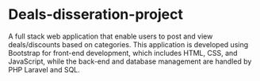 # Deals-disseration-project
A full stack web application that enable users to post and view deals/discounts based on categories. This application is developed using Bootstrap for front-end development, which includes HTML, CSS, and JavaScript, while the back-end and database management are handled by PHP Laravel and SQL.
